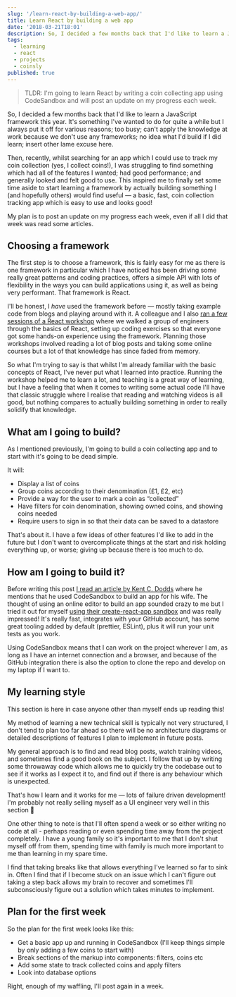 ```yaml
---
slug: '/learn-react-by-building-a-web-app/'
title: Learn React by building a web app
date: '2018-03-21T18:01'
description: So, I decided a few months back that I'd like to learn a JavaScript framework this year. It's something I've wanted to for quite a while but I've always put it off for various reasons.
tags:
  - learning
  - react
  - projects
  - coinsly
published: true
---
```


> TLDR: I'm going to learn React by writing a coin collecting app using CodeSandbox and will post an update on my progress each week.

So, I decided a few months back that I'd like to learn a JavaScript framework this year. It's something I've wanted to do for quite a while but I always put it off for various reasons; too busy; can't apply the knowledge at work because we don't use any frameworks; no idea what I'd build if I did learn; insert other lame excuse here.

Then, recently, whilst searching for an app which I could use to track my coin collection (yes, I collect coins!), I was struggling to find something which had all of the features I wanted; had good performance; and generally looked and felt good to use. This inspired me to finally set some time aside to start learning a framework by actually building something I (and hopefully others) would find useful — a basic, fast, coin collection tracking app which is easy to use and looks good!

My plan is to post an update on my progress each week, even if all I did that week was read some articles.

## Choosing a framework

The first step is to choose a framework, this is fairly easy for me as there is one framework in particular which I have noticed has been driving some really great patterns and coding practices, offers a simple API with lots of flexibility in the ways you can build applications using it, as well as being very performant. That framework is React.

I'll be honest, I _have_ used the framework before — mostly taking example code from blogs and playing around with it. A colleague and I also [ran a few sessions of a React workshop](https://github.com/react-sessions) where we walked a group of engineers through the basics of React, setting up coding exercises so that everyone got some hands-on experience using the framework. Planning those workshops involved reading a lot of blog posts and taking some online courses but a lot of that knowledge has since faded from memory.

So what I'm trying to say is that whilst I'm already familiar with the basic concepts of React, I've never put what I learned into practice. Running the workshop helped me to learn a lot, and teaching is a great way of learning, but I have a feeling that when it comes to writing some actual code I'll have that classic struggle where I realise that reading and watching videos is all good, but nothing compares to actually building something in order to really solidify that knowledge.

<a id="what-am-i-going-to-build" aria-hidden="true"></a>

## What am I going to build?

As I mentioned previously, I'm going to build a coin collecting app and to start with it's going to be dead simple.

It will:

- Display a list of coins
- Group coins according to their denomination (£1, £2, etc)
- Provide a way for the user to mark a coin as “collected”
- Have filters for coin denomination, showing owned coins, and showing coins needed
- Require users to sign in so that their data can be saved to a datastore

That's about it. I have a few ideas of other features I'd like to add in the future but I don't want to overcomplicate things at the start and risk holding everything up, or worse; giving up because there is too much to do.

## How am I going to build it?

Before writing this post [I read an article by Kent C. Dodds](https://blog.kentcdodds.com/merry-christmas-77b4380b8cf9) where he mentions that he used CodeSandbox to build an app for his wife. The thought of using an online editor to build an app sounded crazy to me but I tried it out for myself [using their create-react-app sandbox](https://codesandbox.io/s/new) and was really impressed! It's really fast, integrates with your GitHub account, has some great tooling added by default (prettier, ESLint), plus it will run your unit tests as you work.

Using CodeSandbox means that I can work on the project wherever I am, as long as I have an internet connection and a browser, and because of the GitHub integration there is also the option to clone the repo and develop on my laptop if I want to.

## My learning style

This section is here in case anyone other than myself ends up reading this!

My method of learning a new technical skill is typically not very structured, I don't tend to plan too far ahead so there will be no architecture diagrams or detailed descriptions of features I plan to implement in future posts.

My general approach is to find and read blog posts, watch training videos, and sometimes find a good book on the subject. I follow that up by writing some throwaway code which allows me to quickly try the codebase out to see if it works as I expect it to, and find out if there is any behaviour which is unexpected.

That's how I learn and it works for me — lots of failure driven development! I'm probably not really selling myself as a UI engineer very well in this section 🙈

One other thing to note is that I'll often spend a week or so either writing no code at all - perhaps reading or even spending time away from the project completely. I have a young family so it's important to me that I don't shut myself off from them, spending time with family is much more important to me than learning in my spare time.

I find that taking breaks like that allows everything I've learned so far to sink in. Often I find that if I become stuck on an issue which I can't figure out taking a step back allows my brain to recover and sometimes I'll subconsciously figure out a solution which takes minutes to implement.

## Plan for the first week

So the plan for the first week looks like this:

- Get a basic app up and running in CodeSandbox (I'll keep things simple by only adding a few coins to start with)
- Break sections of the markup into components: filters, coins etc
- Add some state to track collected coins and apply filters
- Look into database options

Right, enough of my waffling, I'll post again in a week.
